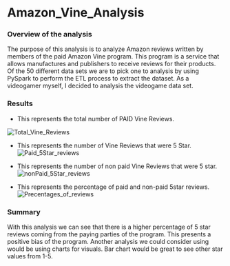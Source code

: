 # Amazon_Vine_Analysis

### Overview of the analysis
The purpose of this analysis is to analyze Amazon reviews written by members of the paid Amazon Vine program. This program is a service that allows manufactures and publishers to receive reviews for their products. Of the 50 different data sets we are to pick one to analysis by using PySpark to perform the ETL process to extract the dataset. As a videogamer myself, I decided to analysis the videogame data set. 

### Results

* This represents the total number of PAID Vine Reviews.

![Total_Vine_Reviews](https://user-images.githubusercontent.com/106560752/194194957-151c5dd3-c717-4047-8178-6c1e2cad59dd.png)

* This represents the number of Vine Reviews that were 5 Star.
![Paid_5Star_reviews](https://user-images.githubusercontent.com/106560752/194195256-6a43eb99-af7f-4d9b-9fb4-d3f46d46e394.png)

* This represents the number of non paid Vine Reviews that were 5 star.
![nonPaid_5Star_reviews](https://user-images.githubusercontent.com/106560752/194195390-3f79743f-491d-4281-a345-34a5d5630dbd.png)

* This represents the percentage of paid and non-paid 5star reviews.
![Precentages_of_reviews](https://user-images.githubusercontent.com/106560752/194195611-3b2c55c4-45c0-4876-a858-5e198b14527b.png)

### Summary
With this analysis we can see that there is a higher percentage of 5 star reviews coming from the paying parties of the program. This presents a positive bias of the program. Another analysis we could consider using would be using charts for visuals. Bar chart would be great to see other star values from 1-5. 
